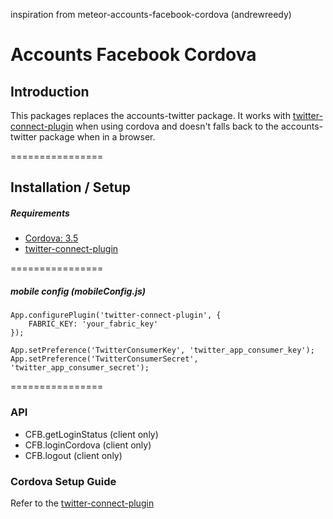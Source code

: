inspiration from meteor-accounts-facebook-cordova (andrewreedy)

Accounts Facebook Cordova
================

## Introduction

This packages replaces the accounts-twitter package. It works with [twitter-connect-plugin](https://github.com/ManifestWebDesign/twitter-connect-plugin) when using cordova and doesn't falls back to the accounts-twitter package when in a browser.

================

## Installation / Setup

##### Requirements
* [Cordova: 3.5](http://cordova.apache.org/)
* [twitter-connect-plugin](https://github.com/ManifestWebDesign/twitter-connect-plugin)

================

##### mobile config (mobileConfig.js)
````
App.configurePlugin('twitter-connect-plugin', {
    FABRIC_KEY: 'your_fabric_key'
});

App.setPreference('TwitterConsumerKey', 'twitter_app_consumer_key');
App.setPreference('TwitterConsumerSecret', 'twitter_app_consumer_secret');

````
================

### API
* CFB.getLoginStatus (client only)
* CFB.loginCordova (client only)
* CFB.logout (client only)

### Cordova Setup Guide
Refer to the [twitter-connect-plugin](https://github.com/ManifestWebDesign/twitter-connect-plugin)

